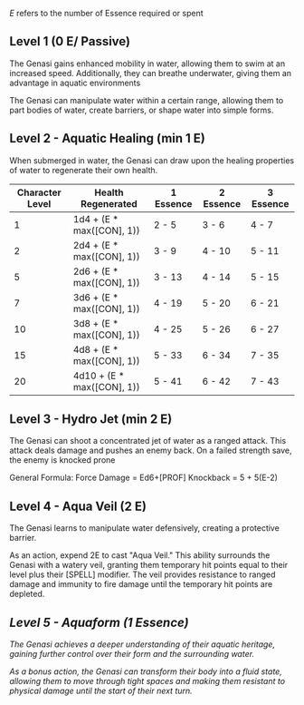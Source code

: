 *E* refers to the number of Essence required or spent
## Level 1 (0 E/ Passive)
The Genasi gains enhanced mobility in water, allowing them to swim at an increased speed. 
Additionally, they can breathe underwater, giving them an advantage in aquatic environments

The Genasi can manipulate water within a certain range, allowing them to part bodies of water, create barriers, or shape water into simple forms.

## Level 2 - Aquatic Healing (min 1 E)
When submerged in water, the Genasi can draw upon the healing properties of water to regenerate their own health.

| Character Level | Health Regenerated | 1 Essence | 2 Essence | 3 Essence |
| ---- | ---- | ---- | ---- | ---- |
| 1 | 1d4 + (E * max(\[CON\], 1)) | 2 - 5 | 3 - 6 | 4 - 7 |
| 2 | 2d4 + (E * max(\[CON\], 1)) | 3 - 9 | 4 - 10 | 5 - 11 |
| 5 | 2d6 + (E * max(\[CON\], 1)) | 3 - 13 | 4 - 14 | 5 - 15 |
| 7 | 3d6 + (E * max(\[CON\], 1)) | 4 - 19 | 5 - 20 | 6 - 21 |
| 10 | 3d8 + (E * max(\[CON\], 1)) | 4 - 25 | 5 - 26 | 6 - 27 |
| 15 | 4d8 + (E * max(\[CON\], 1)) | 5 - 33 | 6 - 34 | 7 - 35 |
| 20 | 4d10 + (E * max(\[CON\], 1)) | 5 - 41 | 6 - 42 | 7 - 43 |

## Level 3 - Hydro Jet (min 2 E)
The Genasi can shoot a concentrated jet of water as a ranged attack. This attack deals damage and pushes an enemy back. On a failed strength save, the enemy is knocked prone

General Formula:
Force Damage = Ed6+\[PROF\]
Knockback = 5 + 5(E-2)


## Level 4 - Aqua Veil (2 E)
The Genasi learns to manipulate water defensively, creating a protective barrier.

As an action, expend 2E to cast "Aqua Veil." This ability surrounds the Genasi with a watery veil, granting them temporary hit points equal to their level plus their \[SPELL\] modifier. The veil provides resistance to ranged damage and immunity to fire damage until the temporary hit points are depleted.

## *Level 5 - Aquaform (1 Essence)*
*The Genasi achieves a deeper understanding of their aquatic heritage, gaining further control over their form and the surrounding water.*

*As a bonus action, the Genasi can transform their body into a fluid state, allowing them to move through tight spaces and making them resistant to physical damage until the start of their next turn.*
